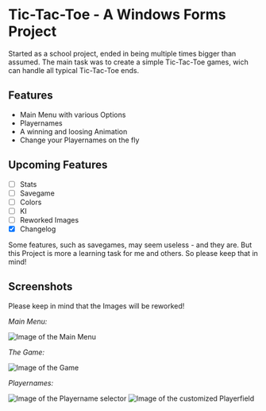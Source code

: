 # Tic-Tac-Toe - A Windows Forms Project
Started as a school project, ended in being multiple times bigger than assumed. 
The main task was to create a simple Tic-Tac-Toe games, wich can handle all typical Tic-Tac-Toe ends.

## Features
- Main Menu with various Options
- Playernames
- A winning and loosing Animation
- Change your Playernames on the fly

## Upcoming Features
- [ ] Stats
- [ ] Savegame
- [ ] Colors
- [ ] KI
- [ ] Reworked Images
- [X] Changelog

Some features, such as savegames, may seem useless - and they are. But this Project is more a learning task for me and others. So please keep that in mind!

## Screenshots
Please keep in mind that the Images will be reworked!

*Main Menu:*

![Image of the Main Menu](http://puu.sh/oRuq2/f640072be6.png)

*The Game:*

![Image of the Game](http://puu.sh/oRuxZ/d5dc7b92d5.png)

*Playernames:*

![Image of the Playername selector](http://puu.sh/oRuAp/c5997f9810.png)
![Image of the customized Playerfield](http://puu.sh/oRuCB/8eca2df153.png)
